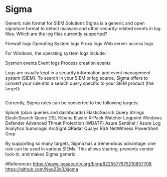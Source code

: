 # Sigma
Generic rule format for SIEM Solutions
Sigma is a generic and open signature format to detect malware and other security-related events in log files. Which are the log files currently supported? 

Firewall logs
Operating System logs
Proxy logs
Web server access logs

For Windows, the operating system logs include:

Sysmon events
Event logs 
Process creation events

Logs are usually kept in a security information and event management system (SIEM). To search in your SIEM or log source, Sigma offers to convert your rule into a search query specific to your SIEM product (the target):



<img>

Currently, Sigma rules can be converted to the following targets:


Splunk (plain queries and dashboards)
ElasticSearch Query Strings
ElasticSearch Query DSL
Kibana
Elastic X-Pack Watcher
Logpoint
Windows Defender Advanced Threat Protection (WDATP)
Azure Sentinel / Azure Log Analytics
Sumologic
ArcSight
QRadar
Qualys
RSA NetWitness
PowerShell
Grep


By supporting so many targets, Sigma has a tremendous advantage: one rule can be used in various SIEMs. This allows sharing, prevents vendor lock-in, and makes Sigma generic

#References
https://www.joesecurity.org/blog/8225577975210857708
https://github.com/Neo23x0/sigma
